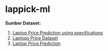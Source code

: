 # lappick-ml

**Sumber Dataset:**

1. [Laptop Price Prediction using specifications](https://www.kaggle.com/datasets/asifraza14/laptop-price-prediction-using-specifications)
2. [Laptops Price Dataset](https://www.kaggle.com/datasets/juanmerinobermejo/laptops-price-dataset)
3. [Laptop Price Prediction](https://www.kaggle.com/datasets/eslamelsolya/laptop-price-prediction)
